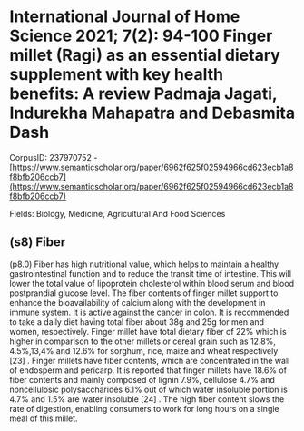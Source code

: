 # International Journal of Home Science 2021; 7(2): 94-100 Finger millet (Ragi) as an essential dietary supplement with key health benefits: A review Padmaja Jagati, Indurekha Mahapatra and Debasmita Dash

CorpusID: 237970752 - [https://www.semanticscholar.org/paper/6962f625f02594966cd623ecb1a8f8bfb206ccb7](https://www.semanticscholar.org/paper/6962f625f02594966cd623ecb1a8f8bfb206ccb7)

Fields: Biology, Medicine, Agricultural And Food Sciences

## (s8) Fiber
(p8.0) Fiber has high nutritional value, which helps to maintain a healthy gastrointestinal function and to reduce the transit time of intestine. This will lower the total value of lipoprotein cholesterol within blood serum and blood postprandial glucose level. The fiber contents of finger millet support to enhance the bioavailability of calcium along with the development in immune system. It is active against the cancer in colon. It is recommended to take a daily diet having total fiber about 38g and 25g for men and women, respectively. Finger millet have total dietary fiber of 22% which is higher in comparison to the other millets or cereal grain such as 12.8%, 4.5%,13,4% and 12.6% for sorghum, rice, maize and wheat respectively [23] . Finger millets have fiber contents, which are concentrated in the wall of endosperm and pericarp. It is reported that finger millets have 18.6% of fiber contents and mainly composed of lignin 7.9%, cellulose 4.7% and noncellulosic polysaccharides 6.1% out of which water insoluble portion is 4.7% and 1.5% are water insoluble [24] . The high fiber content slows the rate of digestion, enabling consumers to work for long hours on a single meal of this millet.
